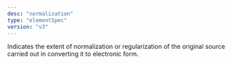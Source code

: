 ```yaml
---
desc: "normalization"
type: "elementSpec"
version: "v3"
---
```


Indicates the extent of normalization or regularization of the original source carried
out in converting it to electronic form.